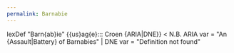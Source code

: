 ```yaml
---
permalink: Barnabie
---
```

lexDef "Barn{ab}ie" {{us}ag{e}::: Croen {ARIA|DNE}} < N.B. ARIA var = "An {Assault|Battery} of Barnabies" | DNE var = "Definition not found"
